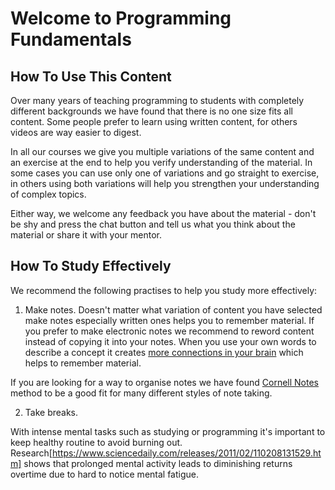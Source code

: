 # Welcome to Programming Fundamentals

## How To Use This Content

Over many years of teaching programming to students with completely different backgrounds we have found that there is no one size fits all content. Some people prefer to learn using written content, for others videos are way easier to digest.

In all our courses we give you multiple variations of the same content and an exercise at the end to help you verify understanding of the material. In some cases you can use only one of variations and go straight to exercise, in others using both variations will help you strengthen your understanding of complex topics.

Either way, we welcome any feedback you have about the material - don't be shy and press the chat button and tell us what you think about the material or share it with your mentor.

## How To Study Effectively

We recommend the following practises to help you study more effectively:

1. Make notes.
Doesn't matter what variation of content you have selected make notes especially written ones helps you to remember material. If you prefer to make electronic notes we recommend to reword content instead of copying it into your notes. When you use your own words to describe a concept it creates [more connections in your brain](http://hilt.harvard.edu/files/hilt/files/notetaking_0.pdf) which helps to remember material. 

If you are looking for a way to organise notes we have found [Cornell Notes](http://coe.jmu.edu/learningtoolbox/cornellnotes.html) method to be a good fit for many different styles of note taking.

2. Take breaks.

With intense mental tasks such as studying or programming it's important to keep healthy routine to avoid burning out. Research[https://www.sciencedaily.com/releases/2011/02/110208131529.htm] shows that prolonged mental activity leads to diminishing returns overtime due to hard to notice mental fatigue. 
